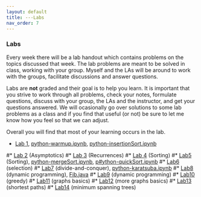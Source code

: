 ```yaml
---
layout: default 
title: ---Labs 
nav_order: 7
---
```


### Labs 

Every week there will be a lab handout which contains problems on the
topics discussed that week. The lab problems are meant to be solved in
class, working with your group.  Myself and the LAs will be around to
work with the groups, facilitate discussions and answer questions.

Labs are __not__ graded and their goal is to help you learn. It is
important that you strive to work through all problems, check your
notes, formulate questions, discuss with your group, the LAs and the
instructor, and get your questions answered. We will ocasionally go
over solutions to some lab problems as a class and if you find that
useful (or not) be sure to let me know how you feel so that we can
adjust.

Overall you will  find that most of your learning occurs in the lab. 


* [Lab 1](docs/lab1.pdf), [python-warmup.ipynb](docs/python-warmup.ipynb), [python-insertionSort.ipynb](docs/python-insertionSort.ipynb)


#* [Lab 2](docs/lab2.pdf) (Asymptotics) 
#* [Lab 3](docs/lab3.pdf) (Recurrences)
#* [Lab 4](docs/lab4.pdf) (Sorting)
#* [Lab5](docs/lab5.pdf) (Sorting), [python-mergeSort.ipynb](docs/python-mergesort.ipynb), [p#ython-quickSort.ipynb](/docs/python-quicksort.ipynb)
#* [Lab6](docs/lab6.pdf) (selection)
#* [Lab7](docs/lab7.pdf) (divide-and-conquer), [python-karatsuba.ipynb](docs/python-Karatsuba#.ipynb)
#* [Lab8](docs/lab8.pdf) (dynamic programming), [Fib.java](docs/Fib.java)
#* [Lab9](docs/lab9.pdf) (dynamic programming)
#* [Lab10](docs/lab10.pdf) (greedy)
#* [Lab11](docs/lab11.pdf) (graphs basics)
#* [Lab12](docs/lab12.pdf) (more graphs basics)
#* [Lab13](docs/lab13.pdf) (shortest paths)
#* [Lab14](docs/lab14.pdf) (minimum spanning trees)
